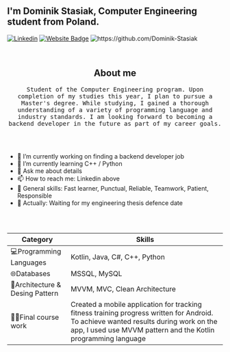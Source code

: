 
## I'm Dominik Stasiak, Computer Engineering student from Poland.

[![Linkedin](https://img.shields.io/badge/-LinkedIn-blue?style=flat&logo=Linkedin&logoColor=white)](https://www.linkedin.com/in/dominik-stasiak-820a0a262/)
[![Website Badge](https://img.shields.io/badge/Website-3b5998?style=flat-square&logo=google-chrome&logoColor=white)](http://www.dstasiak.pl/)
<img src="https://komarev.com/ghpvc/?username=Dominik-Stasiak" alt="https://github.com/Dominik-Stasiak" />

&nbsp;

<h2 align="center"> About me </h2>
<p align="center">
  <samp>Student of the Computer Engineering program. Upon completion of my studies this year, I plan to pursue a Master's degree. While studying, I gained a thorough understanding of a variety of programming language and industry standards. I am looking forward to becoming a backend developer in the future as part of my career goals.
  </samp>
</p>

##
&nbsp;

- 🔭 I’m currently working on finding a backend developer job
- 🌱 I’m currently learning  C++ / Python
- 💬 Ask me about details
- 📫 How to reach me: Linkedin above
- 💪 General skills: Fast learner, Punctual, Reliable, Teamwork, Patient, Responsible
- 📜 Actually: Waiting for my engineering thesis defence date

##
&nbsp;

 |  Category | Skills |
| ------------ | ------------ |
| 💻Programming Languages | Kotlin, Java, C#, C++, Python |
| 🌐Databases | MSSQL, MySQL |
| 🛞Architecture & Desing Pattern  | MVVM, MVC, Clean Architecture |
| 🧑‍💻Final course work |  Created a mobile application for tracking fitness training progress written for Android. To achieve wanted results during work on the app, I used use MVVM pattern and the Kotlin programming language |
